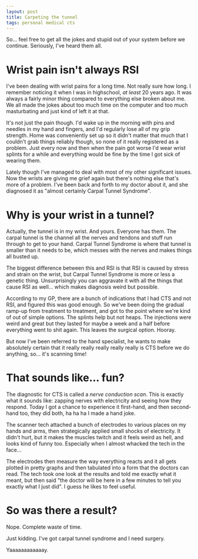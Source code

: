 ```yaml
---
layout: post
title: Carpeting the tunnel
tags: personal medical cts
---
```


So... feel free to get all the jokes and stupid out of your system before we continue. Seriously, I've heard them all.

# Wrist pain isn't always RSI
I've been dealing with wrist pains for a long time. Not really sure how long. I remember noticing it when I was in highschool, *at least* 20 years ago. It was always a fairly minor thing compared to everything else broken about me. We all made the jokes about too much time on the computer and too much masturbating and just kind of left it at that.

It's not just the pain though. I'd wake up in the morning with pins and needles in my hand and fingers, and I'd regularly lose all of my grip strength. Home was conveniently set up so it didn't matter that much that I couldn't grab things reliably though, so none of it really registered as a problem. Just every now and then when the pain got worse I'd wear wrist splints for a while and everything would be fine by the time I got sick of wearing them.

Lately though I've managed to deal with most of my other significant issues. Now the wrists are giving me grief again but there's nothing else that's more of a problem. I've been back and forth to my doctor about it, and she diagnosed it as "almost certainly Carpal Tunnel Syndrome".

# Why is your wrist in a tunnel?
Actually, the tunnel is in my wrist. And yours. Everyone has them. The carpal tunnel is the channel all the nerves and tendons and stuff run through to get to your hand. Carpal Tunnel Syndrome is where that tunnel is smaller than it needs to be, which messes with the nerves and makes things all busted up.

The biggest difference between this and RSI is that RSI is caused by stress and strain on the wrist, but Carpal Tunnel Syndrome is more or less a genetic thing. Unsurprisingly you can aggravate it with all the things that cause RSI as well... which makes diagnosis weird but possible.

According to my GP, there are a bunch of indications that I had CTS and not RSI, and figured this was good enough. So we've been doing the gradual ramp-up from treatment to treatment, and got to the point where we're kind of out of simple options. The splints help but not heaps. The injections were weird and great but they lasted for maybe a week and a half before everything went to shit again. This leaves the surgical option. Hooray.

But now I've been referred to the hand specialist, he wants to make absolutely certain that it really really really really really is CTS before we do anything, so... it's scanning time!

# That sounds like... fun?
The diagnostic for CTS is called a *nerve conduction scan*. This is exactly what it sounds like: zapping nerves with electricity and seeing how they respond. Today I got a chance to experience it first-hand, and then second-hand too, they did both, ha ha ha I made a hand joke.

The scanner tech attached a bunch of electrodes to various places on my hands and arms, then strategically applied small shocks of electricity. It didn't hurt, but it makes the muscles twitch and it feels weird as hell, and looks kind of funny too. Especially when I almost whacked the tech in the face...

The electrodes then measure the way everything reacts and it all gets plotted in pretty graphs and then tabulated into a form that the doctors can read. The tech took one look at the results and told me exactly what it meant, but then said "the doctor will be here in a few minutes to tell you exactly what I just did". I guess he likes to feel useful.

# So was there a result?
Nope. Complete waste of time.

Just kidding. I've got carpal tunnel syndrome and I need surgery.

Yaaaaaaaaaaaay.
